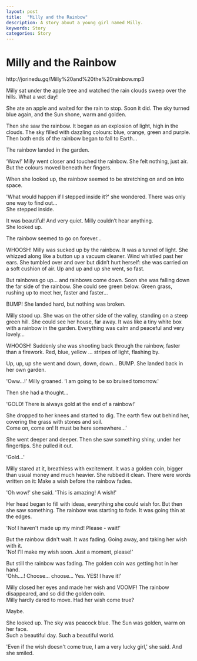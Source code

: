 ```yaml
---
layout: post
title:  "Milly and the Rainbow"
description: A story about a young girl named Milly.
keywords: Story 
categories: Story
---
```


# Milly and the Rainbow

<p>http://jorinedu.gq/Milly%20and%20the%20rainbow.mp3</p>

Milly sat under the apple tree and watched the rain clouds sweep over the hills. What a wet day!  

She ate an apple and waited for the rain to stop. Soon it did. The sky turned blue again, and the Sun shone, warm and golden.  

Then she saw the rainbow. It began as an explosion of light, high in the clouds.
The sky filled with dazzling colours: blue, orange, green and purple. Then both ends of the rainbow began to fall to Earth...

The rainbow landed in the garden.  

‘Wow!’ Milly went closer and touched the rainbow. She felt nothing, just air. But the colours moved beneath her fingers.  

When she looked up, the rainbow seemed to be stretching on and on into space.  

'What would happen if I stepped inside it?' she wondered. There was only one way to find out...  
She stepped inside.  

It was beautiful! And very quiet. Milly couldn’t hear anything.  
She looked up.  

The rainbow seemed to go on forever...  

WHOOSH! Milly was sucked up by the rainbow. It was a tunnel of light. She whizzed along like a button up a vacuum cleaner.
Wind whistled past her ears.
She tumbled over and over but didn’t hurt herself: she was carried on a soft cushion of air. Up and up and up she went, so fast.

But rainbows go up... and rainbows come down. Soon she was falling down the far side of the rainbow.
She could see green below. Green grass, rushing up to meet her, faster and faster...  

BUMP! She landed hard, but nothing was broken.  

Milly stood up.
She was on the other side of the valley, standing on a steep green hill.
She could see her house, far away. It was like a tiny white box with a rainbow in the garden.
Everything was calm and peaceful and very lovely...  


WHOOSH! Suddenly she was shooting back through the rainbow, faster than a firework. Red, blue, yellow ... stripes of light, flashing by.
  

Up, up, up she went and down, down, down... BUMP. She landed back in her own garden.  

'Oww...!’ Milly groaned. ‘I am going to be so bruised tomorrow.'  

Then she had a thought...  

'GOLD! There is always gold at the end of a rainbow!'  

She dropped to her knees and started to dig. The earth flew out behind her, covering the grass with stones and soil.  
Come on, come on! It must be here somewhere...'  

She went deeper and deeper. Then she saw something shiny, under her fingertips. She pulled it out.  

'Gold...'  

Milly stared at it, breathless with excitement. It was a golden coin, bigger than usual money and much heavier.
She rubbed it clean. There were words written on it:
Make a wish before the rainbow fades.  

'Oh wow!' she said. 'This is amazing! A wish!'  

Her head began to fill with ideas, everything she could wish for. But then she saw something.
The rainbow was starting to fade. It was going thin at the edges.  

'No! I haven't made up my mind! Please - wait!'  

But the rainbow didn't wait. It was fading. Going away, and taking her wish with it.  
'No! I’ll make my wish soon. Just a moment, please!'  

But still the rainbow was fading. The golden coin was getting hot in her hand.  
'Ohh....! Choose... choose... Yes. YES! I have it!'  

Milly closed her eyes and made her wish and VOOMF! The rainbow disappeared, and so did the golden coin.  
Milly hardly dared to move. Had her wish come true?  

Maybe.  

She looked up. The sky was peacock blue. The Sun was golden, warm on her face.  
Such a beautiful day. Such a beautiful world.  

'Even if the wish doesn't come true, I am a very lucky girl,' she said. And she smiled.
